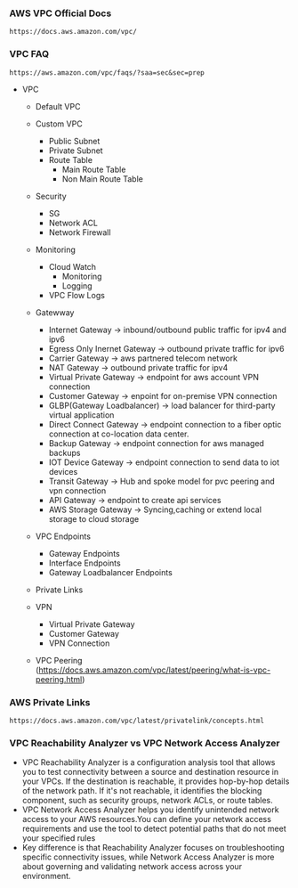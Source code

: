 ### AWS VPC Official Docs
```
https://docs.aws.amazon.com/vpc/
```
### VPC FAQ
```
https://aws.amazon.com/vpc/faqs/?saa=sec&sec=prep
```
- VPC
  - Default VPC
  - Custom VPC
     - Public Subnet
     - Private Subnet
     - Route Table
        - Main Route Table
        - Non Main Route Table
  - Security 
     - SG
     - Network ACL
     - Network Firewall
  - Monitoring
     - Cloud Watch
        - Monitoring
        - Logging
     - VPC Flow Logs

  - Gatewway
    - Internet Gateway -> inbound/outbound public traffic for ipv4 and ipv6
    - Egress Only Inernet Gateway -> outbound private traffic for ipv6
    - Carrier Gateway -> aws partnered telecom network
    - NAT Gateway -> outbound private traffic for ipv4
    - Virtual Private Gateway -> endpoint for aws account VPN connection
    - Customer Gateway -> enpoint for on-premise VPN connection
    - GLBP(Gateway Loadbalancer) -> load balancer for third-party virtual application
    - Direct Connect Gateway -> endpoint connection to a fiber optic connection at co-location data center.
    - Backup Gateway -> endpoint connection for aws managed backups
    - IOT Device Gateway -> endpoint connection to send data to iot devices
    - Transit Gateway  -> Hub and spoke model for  pvc peering and vpn connection
    - API Gateway -> endpoint to create api services
    - AWS Storage Gateway -> Syncing,caching or extend local storage to cloud storage
  - VPC Endpoints
    - Gateway Endpoints
    - Interface Endpoints
    - Gateway Loadbalancer Endpoints
  - Private Links
  - VPN 
    - Virtual Private Gateway
    - Customer Gateway
    - VPN Connection
  - VPC Peering (https://docs.aws.amazon.com/vpc/latest/peering/what-is-vpc-peering.html)
  

### AWS Private Links
```
https://docs.aws.amazon.com/vpc/latest/privatelink/concepts.html
```

### VPC Reachability Analyzer vs VPC Network Access Analyzer
- VPC Reachability Analyzer is a configuration analysis tool that allows you to test connectivity between a source and destination 
   resource in your VPCs. If the destination is reachable, it provides hop-by-hop details of the network path. If it's not reachable, it identifies the blocking component, such as security groups, network ACLs, or route tables.
- VPC Network Access Analyzer helps you identify unintended network access to your AWS resources.You can define your network access 
   requirements and use the tool to detect potential paths that do not meet your specified rules
- Key difference is that Reachability Analyzer focuses on troubleshooting specific connectivity issues, while Network Access Analyzer is more 
  about governing and validating network access across your environment.